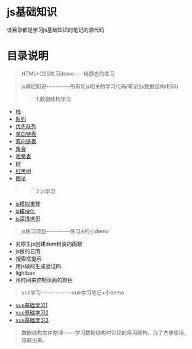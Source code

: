 # js基础知识
该目录都是学习js基础知识的笔记的源代码

# 目录说明

>HTML+CSS练习demo----纯静态的练习

>js基础知识----------所有和js相关的学习代码/笔记(js数据结构/ES6)
>>1.数据结构学习
- [栈](https://shuaxindiary.github.io/2019/07/02/js%E6%95%B0%E6%8D%AE%E7%BB%93%E6%9E%84%E7%AC%94%E8%AE%B0/)
- [队列](https://shuaxindiary.github.io/2019/07/02/js%E6%95%B0%E6%8D%AE%E7%BB%93%E6%9E%84%E7%AC%94%E8%AE%B02/)
- [优先队列](https://shuaxindiary.github.io/2019/09/02/js%E6%95%B0%E6%8D%AE%E7%BB%93%E6%9E%84%E7%AC%94%E8%AE%B03/)
- [单向链表](https://shuaxindiary.github.io/2019/09/03/js%E6%95%B0%E6%8D%AE%E7%BB%93%E6%9E%84%E7%AC%94%E8%AE%B04/)
- [双向链表](https://shuaxindiary.github.io/2019/09/03/js%E6%95%B0%E6%8D%AE%E7%BB%93%E6%9E%84%E7%AC%94%E8%AE%B05/)
- [集合](https://shuaxindiary.github.io/2019/09/04/js%E6%95%B0%E6%8D%AE%E7%BB%93%E6%9E%84%E7%AC%94%E8%AE%B06/)
- [哈希表](https://shuaxindiary.github.io/2019/09/10/js%E6%95%B0%E6%8D%AE%E7%BB%93%E6%9E%84%E7%AC%94%E8%AE%B07/)
- [树](https://shuaxindiary.github.io/2019/09/16/js%E6%95%B0%E6%8D%AE%E7%BB%93%E6%9E%84%E7%AC%94%E8%AE%B08/)
- [红黑树](https://shuaxindiary.github.io/2019/09/22/js%E6%95%B0%E6%8D%AE%E7%BB%93%E6%9E%84%E7%AC%94%E8%AE%B09/)
- [图论](https://shuaxindiary.github.io/2019/09/23/js%E6%95%B0%E6%8D%AE%E7%BB%93%E6%9E%84%E7%AC%94%E8%AE%B010/)
>>2.js学习
- [js模拟重载](https://shuaxindiary.github.io/2019/07/23/js%E6%A8%A1%E6%8B%9F%E9%87%8D%E8%BD%BD/)
- [js模块化](https://shuaxindiary.github.io/2019/07/21/js%E6%A8%A1%E5%9D%97%E5%8C%96/)
- [js深浅拷贝](https://shuaxindiary.github.io/2019/07/07/js%E5%9F%BA%E7%A1%80%E4%B9%8B%E6%B7%B1%E6%B5%85%E6%8B%B7%E8%B4%9D/)





>js练习项目----------练习js的小demo
-   对原生js创建dom封装的函数
-   js做的日历
-   搜索框提示
-   用js做的生成验证码
-   lightbox
-   用时间来控制页面的颜色


>vue学习-------------vue学习笔记+小demo
- [vue基础学习1](https://shuaxindiary.github.io/2019/09/03/vuejs%E5%9F%BA%E7%A1%80%E5%A4%8D%E4%B9%A0-1/)
- [vue基础学习2](https://shuaxindiary.github.io/2019/09/26/vuejs%E5%9F%BA%E7%A1%80%E5%A4%8D%E4%B9%A0-2/)
- [vue基础学习3](https://shuaxindiary.github.io/2019/10/06/vuejs%E5%9F%BA%E7%A1%80%E5%A4%8D%E4%B9%A0-3/)

>数据结构文件整理-----学习数据结构时实现的常用结构，为了方便使用，提取出来。